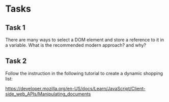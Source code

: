 # Tasks

## Task 1

There are many ways to select a DOM element and store a reference to it in a variable. What is the recommended modern approach? and why?

## Task 2

Follow the instruction in the following tutorial to create a dynamic shopping list:

https://developer.mozilla.org/en-US/docs/Learn/JavaScript/Client-side_web_APIs/Manipulating_documents
